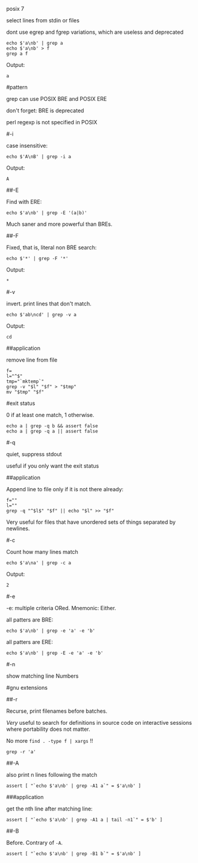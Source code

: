 posix 7

select lines from stdin or files

dont use egrep and fgrep variations,
which are useless and deprecated

    echo $'a\nb' | grep a
    echo $'a\nb' > f
    grep a f

Output:

    a

#pattern

grep can use POSIX BRE and POSIX ERE

don't forget: BRE is deprecated

perl regexp is not specified in POSIX

#-i

case insensitive:

    echo $'A\nB' | grep -i a

Output:

    A

##-E

Find with ERE:

    echo $'a\nb' | grep -E '(a|b)'

Much saner and more powerful than BREs.

##-F

Fixed, that is, literal non BRE search:

    echo $'*' | grep -F '*'

Output:

    *

#-v

invert. print lines that don't match.

    echo $'ab\ncd' | grep -v a

Output:

    cd

##application

remove line from file

    f=
    l="^$"
    tmp="`mktemp`"
    grep -v "$l" "$f" > "$tmp"
    mv "$tmp" "$f"

#exit status

0 if at least one match, 1 otherwise.

    echo a | grep -q b && assert false
    echo a | grep -q a || assert false

#-q

quiet, suppress stdout

useful if you only want the exit status

##application

Append line to file only if it is not there already:

    f=""
    l=""
    grep -q "^$l$" "$f" || echo "$l" >> "$f"

Very useful for files that have unordered sets of things separated by newlines.

#-c

Count how many lines match

    echo $'a\na' | grep -c a

Output:

    2

#-e

-e: multiple criteria ORed. Mnemonic: Either.

all patters are BRE:

    echo $'a\nb' | grep -e 'a' -e 'b'

all patters are ERE:

    echo $'a\nb' | grep -E -e 'a' -e 'b'

#-n

show matching line Numbers

#gnu extensions

##-r

Recurse, print filenames before batches.

*Very* useful to search for definitions in source code on interactive sessions
where portability does not matter.

No more `find . -type f | xargs` !!

    grep -r 'a'

##-A

also print n lines following the match

    assert [ "`echo $'a\nb' | grep -A1 a`" = $'a\nb' ]

###application

get the nth line after matching line:

    assert [ "`echo $'a\nb' | grep -A1 a | tail -n1`" = $'b' ]

##-B

Before. Contrary of `-A`.

    assert [ "`echo $'a\nb' | grep -B1 b`" = $'a\nb' ]
